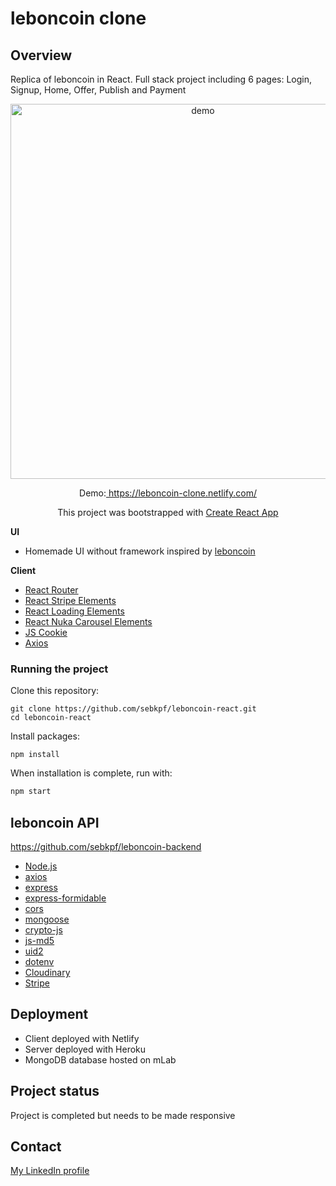 # leboncoin clone

## Overview

Replica of leboncoin in React. Full stack project including 6 pages: Login, Signup, Home, Offer, Publish and Payment

<p align="center">
	<img
			width="600"
			alt="demo"
			src="https://github.com/sebkpf/leboncoin-react/blob/master/documentation/demo.gif">
</p>

<p align="center">
  Demo:<a href="https://leboncoin-clone.netlify.com/" target="_blank"> https://leboncoin-clone.netlify.com/</a>
</p>
<p align="center">
 This project was bootstrapped with <a href=https://github.com/facebook/create-react-app. target="_blank">Create React App</a>
</p>

**UI**

- Homemade UI without framework inspired by <a href="https://www.leboncoin.fr" target="\_blank">leboncoin</a>

**Client**

- [React Router](https://reacttraining.com/react-router/web/guides/quick-start)
- [React Stripe Elements](https://github.com/stripe/react-stripe-elements)
- [React Loading Elements](https://github.com/jxnblk/loading)
- [React Nuka Carousel Elements](https://github.com/FormidableLabs/nuka-carousel)
- [JS Cookie](https://github.com/js-cookie/js-cookie)
- [Axios](https://github.com/axios/axios)

### Running the project

Clone this repository:

```
git clone https://github.com/sebkpf/leboncoin-react.git
cd leboncoin-react
```

Install packages:

```
npm install
```

When installation is complete, run with:

```bash
npm start
```

## leboncoin API

<a href="https://github.com/sebkpf/leboncoin-backend">https://github.com/sebkpf/leboncoin-backend</a>

- <a href="https://nodejs.org/en/" target="\_blank">Node.js</a>
- <a href="https://www.npmjs.com/package/axios" target="\_blank">axios</a>
- <a href="https://www.npmjs.com/package/express" target="\_blank">express</a>
- <a href="https://www.npmjs.com/package/express-formidable" target="\_blank">express-formidable</a>
- <a href="https://www.npmjs.com/package/cors" target="\_blank">cors</a>
- <a href="https://www.npmjs.com/package/mongoose" target="\_blank">mongoose</a>
- <a href="https://www.npmjs.com/package/crypto-js" target="\_blank">crypto-js</a>
- <a href="https://www.npmjs.com/package/js-md5" target="\_blank">js-md5</a>
- <a href="https://www.npmjs.com/package/uid2" target="\_blank">uid2</a>
- <a href="https://www.npmjs.com/package/dotenv" target="\_blank">dotenv</a>
- <a href="https://www.npmjs.com/package/cloudinary" target="\_blank">Cloudinary</a>
- <a href="https://www.npmjs.com/package/stripe" target="\_blank">Stripe</a>

## Deployment

- Client deployed with Netlify
- Server deployed with Heroku
- MongoDB database hosted on mLab

## Project status

Project is completed but needs to be made responsive

## Contact

<a href="https://www.linkedin.com/in/sebastienkempf/" target="_blank">My LinkedIn profile</a>
